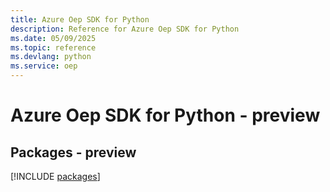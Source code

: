 ```yaml
---
title: Azure Oep SDK for Python
description: Reference for Azure Oep SDK for Python
ms.date: 05/09/2025
ms.topic: reference
ms.devlang: python
ms.service: oep
---
```

# Azure Oep SDK for Python - preview
## Packages - preview
[!INCLUDE [packages](oep-index.md)]